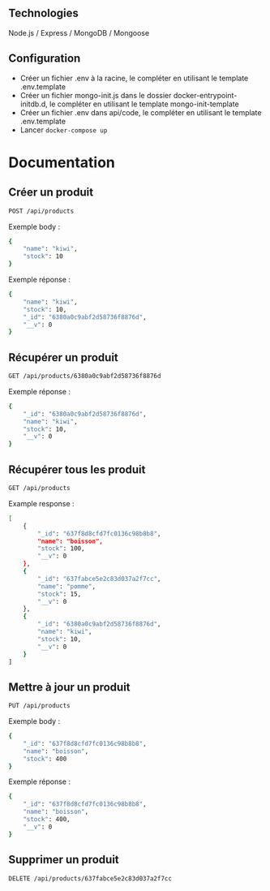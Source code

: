 ## Technologies
Node.js / Express / MongoDB / Mongoose

## Configuration
- Créer un fichier .env à la racine, le compléter en utilisant le template .env.template
- Créer un fichier mongo-init.js dans le dossier docker-entrypoint-initdb.d, le compléter en utilisant le template mongo-init-template
- Créer un fichier .env dans api/code, le compléter en utilisant le template .env.template
- Lancer `docker-compose up`

# Documentation

## Créer un produit

```sh
POST /api/products
```

Exemple body : 
```sh
{
	"name": "kiwi",
	"stock": 10
}
```

Exemple réponse : 
```sh
{
    "name": "kiwi",
    "stock": 10,
    "_id": "6380a0c9abf2d58736f8876d",
    "__v": 0
}
```

## Récupérer un produit

```sh
GET /api/products/6380a0c9abf2d58736f8876d
```

Exemple réponse : 
```sh
{
    "_id": "6380a0c9abf2d58736f8876d",
    "name": "kiwi",
    "stock": 10,
    "__v": 0
}
```

## Récupérer tous les produit

```sh
GET /api/products
```

Example response : 
```sh
[
    {
        "_id": "637f8d8cfd7fc0136c98b8b8",
        "name": "boisson",
        "stock": 100,
        "__v": 0
    },
    {
        "_id": "637fabce5e2c83d037a2f7cc",
        "name": "pomme",
        "stock": 15,
        "__v": 0
    },
    {
        "_id": "6380a0c9abf2d58736f8876d",
        "name": "kiwi",
        "stock": 10,
        "__v": 0
    }
]
```

## Mettre à jour un produit

```sh
PUT /api/products
```

Exemple body : 
```sh
{
	"_id": "637f8d8cfd7fc0136c98b8b8",
    "name": "boisson",
    "stock": 400
}
```

Exemple réponse : 
```sh
{
    "_id": "637f8d8cfd7fc0136c98b8b8",
    "name": "boisson",
    "stock": 400,
    "__v": 0
}
```

## Supprimer un produit

```sh
DELETE /api/products/637fabce5e2c83d037a2f7cc
```
